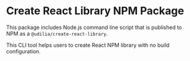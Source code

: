 # Create React Library NPM Package

This package includes Node.js command line script that is published to NPM as a `@udilia/create-react-library`.

This CLI tool helps users to create React NPM library with no build configuration.
